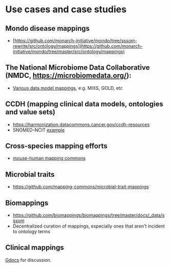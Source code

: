 # Use cases and case studies

## Mondo disease mappings

- [https://github.com/monarch-initiative/mondo/tree/sssom-rewrite/src/ontology/mappings](https://github.com/monarch-initiative/mondo/tree/master/src/ontology/mappings)

## The National Microbiome Data Collaborative (NMDC, https://microbiomedata.org/):

- [Various data model mappings](https://github.com/microbiomedata/nmdc-schema/tree/main/sssom), e.g. MIXS, GOLD, etc

## CCDH (mapping clinical data models, ontologies and value sets)

- https://harmonization.datacommons.cancer.gov/ccdh-resources
- SNOMED-NCIT [example](https://docs.google.com/spreadsheets/d/18luA05E9wLukOFamsRV3FWVnoCr57o8qAHe-aGYrPr8/edit#gid=509055704)

## Cross-species mapping efforts

- [mouse-human mapping commons](https://github.com/mapping-commons/mh_mapping_initiative)

## Microbial traits

- https://github.com/mapping-commons/microbial-trait-mappings

## Biomappings

- https://github.com/biomappings/biomappings/tree/master/docs/_data/sssom
- Decentralized curation of mappings, especially ones that aren't incident to ontology terms

## Clinical mappings

[Gdocs](https://docs.google.com/document/d/1p7MVn0UGro6SMgnCfi70BOYgrDRoNkEjpXXAl8_hYXw/edit) for discussion.
